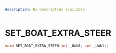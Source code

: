 ```yaml
---
description: No description available 
---
```


# SET_BOAT_EXTRA_STEER

```cpp
void SET_BOAT_EXTRA_STEER(int _Unk0, int _Unk1);
```
